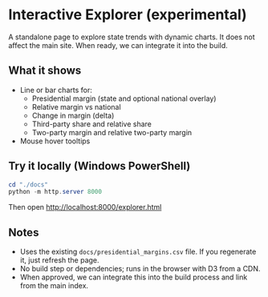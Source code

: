 # Interactive Explorer (experimental)

A standalone page to explore state trends with dynamic charts. It does not affect the main site. When ready, we can integrate it into the build.

## What it shows

- Line or bar charts for:
  - Presidential margin (state and optional national overlay)
  - Relative margin vs national
  - Change in margin (delta)
  - Third-party share and relative share
  - Two-party margin and relative two-party margin
- Mouse hover tooltips

## Try it locally (Windows PowerShell)

```powershell
cd "./docs"
python -m http.server 8000
```

Then open <http://localhost:8000/explorer.html>

## Notes

- Uses the existing `docs/presidential_margins.csv` file. If you regenerate it, just refresh the page.
- No build step or dependencies; runs in the browser with D3 from a CDN.
- When approved, we can integrate this into the build process and link from the main index.

